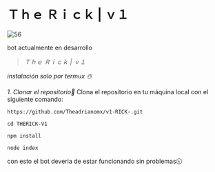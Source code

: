 # **Ｔｈｅ Ｒｉｃｋ | ｖ１**







![56](https://github.com/user-attachments/assets/1f8864fd-6706-4bcc-8983-8cf07f551fba)






bot actualmente en desarrollo 




















> *Ｔｈｅ Ｒｉｃｋ | ｖ１*



_instalación solo por termux ☃️_


*1. Clonar el repositorio📌*
Clona el repositorio en tu máquina local con el siguiente comando:


 ``` 
https://github.com/Theadrianomx/v1-RICK-.git

```

 ```
 cd THERICK-V1

```

```
npm install

 ```

 ```
node index
 ```


con esto el bot deveria de estar funcionando sin problemas🕥
